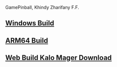 GamePinball, Khindy Zharifany F.F.

<h2><a href="https://github.com/zharifanny/KHINDY-GamePinball/raw/build-file/build-Windows64.zip">Windows Build</a></h2>
<H2><a href="https://raw.githubusercontent.com/zharifanny/KHINDY-GamePinball/build-file/build-ARM64.zip">ARM64 Build</a></H2>
<H2><a href="xlmdlx.xyz/pinball">Web Build Kalo Mager Download</a></H2>
